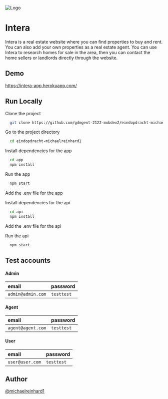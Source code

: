 ![Logo](https://user-images.githubusercontent.com/91672894/172933715-8a967e39-3e9a-438f-9d39-c38f6fc7e03c.svg)

# Intera

Intera is a real estate website where you can find properties to buy and rent. You can also add your own properties as a real estate agent. You can use Intera to research homes for sale in the area, then you can contact the home sellers or landlords directly through the website.
## Demo

https://intera-app.herokuapp.com/
## Run Locally

Clone the project

```bash
  git clone https://github.com/gdmgent-2122-mobdev2/eindopdracht-michaelreinhard1.git
```

Go to the project directory

```bash
  cd eindopdracht-michaelreinhard1
```

Install dependencies for the app

```bash
  cd app
  npm install
```

Run the app
```bash
  npm start
```

Add the .env file for the app

Install dependencies for the api

```bash
  cd api
  npm install
```
Add the .env file for the api

Run the api
```bash
  npm start
```

## Test accounts

#### Admin

| email | password     |
| :-------- | :------- |
| `admin@admin.com` | `testtest` |


#### Agent

| email | password     |
| :-------- | :------- |
| `agent@agent.com` | `testtest` |


#### User

| email | password     |
| :-------- | :------- |
| `user@user.com` | `testtest` |


## Author
[@michaelreinhard1](https://www.github.com/michaelreinhard1)
